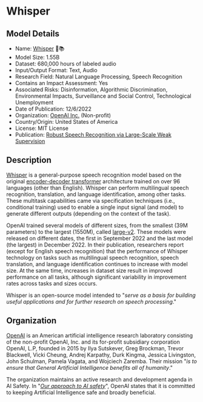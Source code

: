 # Whisper

## Model Details

- Name: [Whisper](https://arxiv.org/abs/2212.04356) 📢📚
- Model Size: 1.55B
- Dataset: 680,000 hours of labeled audio
- Input/Output Format: Text, Audio
- Research Field: Natural Language Processing, Speech Recognition
- Contains an Impact Assessment: Yes
- Associated Risks: Disinformation, Algorithmic Discrimination, Environmental Impacts, Surveillance and Social Control, Technological Unemployment
- Date of Publication: 12/6/2022
- Organization: [OpenAI Inc.](https://openai.com/) (Non-profit)
- Country/Origin: United States of America
- License: MIT License
- Publication: [Robust Speech Recognition via Large-Scale Weak Supervision](https://arxiv.org/abs/2212.04356)

## Description

[Whisper](https://arxiv.org/abs/2212.04356) is a general-purpose speech recognition model based on the original [encoder-decoder transformer](https://arxiv.org/abs/1706.03762) architecture trained on over 96 languages (other than English). Whisper can perform multilingual speech recognition, translation, and language identification, among other tasks. These multitask capabilities came via specification techniques (i.e., conditional training) used to enable a single input signal (and model) to generate different outputs (depending on the context of the task).

OpenAI trained several models of different sizes, from the smallest (39M parameters) to the largest (1550M), called [large-v2](https://github.com/openai/whisper/discussions/661). These models were released on different dates, the first in September 2022 and the last model (the largest) in December 2022. In their publication, researchers report (except for English speech recognition) that the performance of Whisper technology on tasks such as multilingual speech recognition, speech translation, and language identification continues to increase with model size. At the same time, increases in dataset size result in improved performance on all tasks, although significant variability in improvement rates across tasks and sizes occurs.
  
Whisper is an open-source model intended to "_serve as a basis for building useful applications and for further research on speech processing_."

## Organization

[OpenAI](https://openai.com/) is an American artificial intelligence research laboratory consisting of the non-profit OpenAI, Inc. and its for-profit subsidiary corporation OpenAI, L.P, founded in 2015 by Ilya Sutskever, Greg Brockman, Trevor Blackwell, Vicki Cheung, Andrej Karpathy, Durk Kingma, Jessica Livingston, John Schulman, Pamela Vagata, and Wojciech Zaremba. Their mission "_is to ensure that General Artificial Intelligence benefits all of humanity_."  
  
The organization maintains an active research and development agenda in AI Safety. In "_[Our approach to AI safety](https://openai.com/blog/our-approach-to-ai-safety)_", OpenAI states that it is committed to keeping Artificial Intelligence safe and broadly beneficial.
